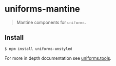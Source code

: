 # uniforms-mantine

> Mantine components for `uniforms`.

## Install

```sh
$ npm install uniforms-unstyled
```

For more in depth documentation see [uniforms.tools](https://uniforms.tools).
